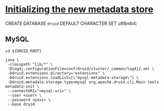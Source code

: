 # [Initializing the new metadata store](https://druid.apache.org/docs/latest/operations/metadata-migration.html#initializing-the-new-metadata-store)

CREATE DATABASE `druid` DEFAULT CHARACTER SET utf8mb4;

## MySQL
```shell script
cd ${DRUID_ROOT}

java \
 -classpath "lib/*" \
 -Dlog4j.configurationFile=conf/druid/cluster/_common/log4j2.xml \
 -Ddruid.extensions.directory="extensions" \
 -Ddruid.extensions.loadList=[\"mysql-metadata-storage\"] \
 -Ddruid.metadata.storage.type=mysql org.apache.druid.cli.Main tools metadata-init \
 --connectURI="<mysql-uri>" \
 --user <user> \
 --password <pass> \
 --base druid
```

 
